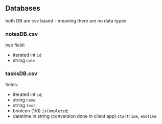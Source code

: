 ## Databases

both DB are csv based - meaning there are no data types

### notesDB.csv

two field:

* iterated int `id`
* string `note`

### tasksDB.csv

fields:

* iterated int `id`;
* string `name`
* string `text`;
* boolean (1/0) `isCompleted`;
* datetime in string (conversion done in client app) `startTime`, `endTime`
  